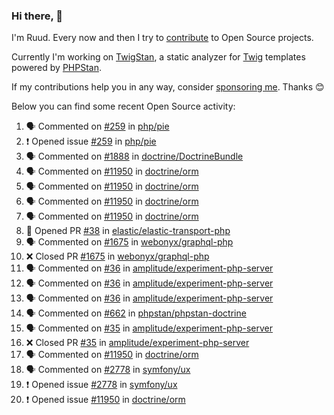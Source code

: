 ### Hi there, 👋

I'm Ruud. Every now and then I try to [contribute](https://github.com/pulls?q=+is%3Apr+author%3Aruudk+archived%3Afalse+is%3Apublic+) to Open Source projects.

Currently I'm working on [TwigStan](https://github.com/twigstan), a static analyzer for [Twig](https://twig.symfony.com/) templates powered by [PHPStan](https://phpstan.org/).

If my contributions help you in any way, consider [sponsoring me](https://github.com/sponsors/ruudk). Thanks 😊

Below you can find some recent Open Source activity:

<!--START_SECTION:activity-->
1. 🗣 Commented on [#259](https://github.com/php/pie/issues/259#issuecomment-2979382651) in [php/pie](https://github.com/php/pie)
2. ❗ Opened issue [#259](https://github.com/php/pie/issues/259) in [php/pie](https://github.com/php/pie)
3. 🗣 Commented on [#1888](https://github.com/doctrine/DoctrineBundle/pull/1888#issuecomment-2977928241) in [doctrine/DoctrineBundle](https://github.com/doctrine/DoctrineBundle)
4. 🗣 Commented on [#11950](https://github.com/doctrine/orm/issues/11950#issuecomment-2973571950) in [doctrine/orm](https://github.com/doctrine/orm)
5. 🗣 Commented on [#11950](https://github.com/doctrine/orm/issues/11950#issuecomment-2973013161) in [doctrine/orm](https://github.com/doctrine/orm)
6. 🗣 Commented on [#11950](https://github.com/doctrine/orm/issues/11950#issuecomment-2972967094) in [doctrine/orm](https://github.com/doctrine/orm)
7. 🗣 Commented on [#11950](https://github.com/doctrine/orm/issues/11950#issuecomment-2972841076) in [doctrine/orm](https://github.com/doctrine/orm)
8. 💪 Opened PR [#38](https://github.com/elastic/elastic-transport-php/pull/38) in [elastic/elastic-transport-php](https://github.com/elastic/elastic-transport-php)
9. 🗣 Commented on [#1675](https://github.com/webonyx/graphql-php/pull/1675#issuecomment-2943864298) in [webonyx/graphql-php](https://github.com/webonyx/graphql-php)
10. ❌ Closed PR [#1675](https://github.com/webonyx/graphql-php/pull/1675) in [webonyx/graphql-php](https://github.com/webonyx/graphql-php)
11. 🗣 Commented on [#36](https://github.com/amplitude/experiment-php-server/pull/36#issuecomment-2938702418) in [amplitude/experiment-php-server](https://github.com/amplitude/experiment-php-server)
12. 🗣 Commented on [#36](https://github.com/amplitude/experiment-php-server/pull/36#issuecomment-2935931566) in [amplitude/experiment-php-server](https://github.com/amplitude/experiment-php-server)
13. 🗣 Commented on [#36](https://github.com/amplitude/experiment-php-server/pull/36#issuecomment-2934545297) in [amplitude/experiment-php-server](https://github.com/amplitude/experiment-php-server)
14. 🗣 Commented on [#662](https://github.com/phpstan/phpstan-doctrine/pull/662#issuecomment-2930642672) in [phpstan/phpstan-doctrine](https://github.com/phpstan/phpstan-doctrine)
15. 🗣 Commented on [#35](https://github.com/amplitude/experiment-php-server/pull/35#issuecomment-2930307252) in [amplitude/experiment-php-server](https://github.com/amplitude/experiment-php-server)
16. ❌ Closed PR [#35](https://github.com/amplitude/experiment-php-server/pull/35) in [amplitude/experiment-php-server](https://github.com/amplitude/experiment-php-server)
17. 🗣 Commented on [#11950](https://github.com/doctrine/orm/issues/11950#issuecomment-2913074617) in [doctrine/orm](https://github.com/doctrine/orm)
18. 🗣 Commented on [#2778](https://github.com/symfony/ux/issues/2778#issuecomment-2911507052) in [symfony/ux](https://github.com/symfony/ux)
19. ❗ Opened issue [#2778](https://github.com/symfony/ux/issues/2778) in [symfony/ux](https://github.com/symfony/ux)
20. ❗ Opened issue [#11950](https://github.com/doctrine/orm/issues/11950) in [doctrine/orm](https://github.com/doctrine/orm)
<!--END_SECTION:activity-->
